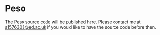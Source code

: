 # Peso

The Peso source code will be published here.
Please contact me at s1576303@ed.ac.uk if you would like to have the source code before then.
